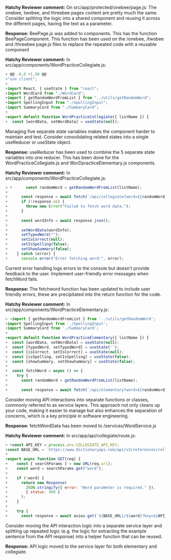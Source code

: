 **Hatchy Reviewer comment:** On src/app/protected/onebee/page.js: The onebee, twobee, and threebee pages content are pretty much the same. Consider splitting the logic into a shared component and reusing it across the different pages, having the text as a parameter.

**Response:** BeePage.js was added to components. This has the function BeePageComponent. This function has been used on the /onebee, /twobee and /threebee page.js files to replace the repeated code with a reusable component

**Hatchy Reviewer comment:** In src/app/components/WordPracticeCollegiate.js:
```js
> @@ -0,0 +1,90 @@
+"use client";
+
+import React, { useState } from "react";
+import WordCard from "./WordCard";
+import { getRandomWordFromList } from "../utils/getRandomWord";
+import SpellingInput from "./SpellingInput";
+import SummaryCard from "./SummaryCard";
+
+export default function WordPracticeCollegiate({ listName }) {
+  const [wordData, setWordData] = useState(null);
```
Managing five separate state variables makes the component harder to maintain and test. Consider consolidating related states into a single useReducer or useState object.

**Response:** useReducer has been used to combine the 5 separate state variables into one reducer. This has been done for the WordPracticeCollegiate.js and WorDpracticeElementary.js components.

**Hatchy Reviewer comment:** In src/app/components/WordPracticeCollegiate.js:
```js
> +      const randomWord = getRandomWordFromList(listName);
+
+      const response = await fetch(`/api/collegiate?word=${randomWord}`);
+      if (!response.ok) {
+        throw new Error("Failed to fetch word data.");
+      }
+
+      const wordInfo = await response.json();
+
+      setWordData(wordInfo);
+      setTypedWord("");
+      setIsCorrect(null);
+      setIsSpelling(false);
+      setShowSummary(false);
+    } catch (error) {
+      console.error("Error fetching word:", error);
```
Current error handling logs errors to the console but doesn't provide feedback to the user. Implement user-friendly error messages when fetchWord fails.

**Response:**  The fetchword function has been updated to include user friendly errors, these are precipitated into the return function for the code.

**Hatchy Reviewer comment:** In src/app/components/WordPracticeElementary.js:
```js
> +import { getRandomWordFromList } from '../utils/getRandomWord';
+import SpellingInput from './SpellingInput';
+import SummaryCard from './SummaryCard';
+
+export default function WordPracticeElementary({ listName }) {
+  const [wordData, setWordData] = useState(null);
+  const [typedWord, setTypedWord] = useState('');
+  const [isCorrect, setIsCorrect] = useState(null);
+  const [isSpelling, setIsSpelling] = useState(false);
+  const [showSummary, setShowSummary] = useState(false);
+
+  const fetchWord = async () => {
+    try {
+      const randomWord = getRandomWordFromList(listName);
+
+      const response = await fetch(`/api/elementary?word=${randomWord}`);
```
Consider moving API interactions into separate functions or classes, commonly referred to as service layers. This approach not only cleans up your code, making it easier to manage but also enhances the separation of concerns, which is a key principle in software engineering.

**Response:** fetchWordData has been moved to /services/WordService.js

**Hatchy Reviewer comment:** In src/app/api/collegiate/route.js:
```js
> +const API_KEY = process.env.COLLEGIATE_API_KEY;
+const BASE_URL = `https://www.dictionaryapi.com/api/v3/references/collegiate/json/`;
+
+export async function GET(req) {
+    const { searchParams } = new URL(req.url);
+    const word = searchParams.get("word");
+  
+    if (!word) {
+      return new Response(
+        JSON.stringify({ error: "Word parameter is required." }),
+        { status: 400 }
+      );
+    }
+  
+    try {
+      const response = await axios.get(`${BASE_URL}/${word}?key=${API_KEY}`);
```
Consider moving the API interaction logic into a separate service layer and splitting up repeated logic (e.g. the logic for extracting the example sentence from the API response) into a helper function that can be reused.

**Response:** API logic moved to the service layer for both elementary and collegiate.